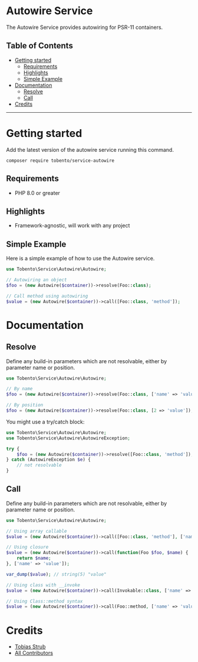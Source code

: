 # Autowire Service

The Autowire Service provides autowiring for PSR-11 containers.

## Table of Contents

- [Getting started](#getting-started)
    - [Requirements](#requirements)
    - [Highlights](#highlights)
    - [Simple Example](#simple-example)
- [Documentation](#documentation)
    - [Resolve](#resolve)
    - [Call](#call)
- [Credits](#credits)
___

# Getting started

Add the latest version of the autowire service running this command.

```
composer require tobento/service-autowire
```

## Requirements

- PHP 8.0 or greater

## Highlights

- Framework-agnostic, will work with any project

## Simple Example

Here is a simple example of how to use the Autowire service.

```php
use Tobento\Service\Autowire\Autowire;

// Autowiring an object
$foo = (new Autowire($container))->resolve(Foo::class);

// Call method using autowiring
$value = (new Autowire($container))->call([Foo::class, 'method']);
```

# Documentation

## Resolve

Define any build-in parameters which are not resolvable, either by parameter name or position.

```php
use Tobento\Service\Autowire\Autowire;

// By name
$foo = (new Autowire($container))->resolve(Foo::class, ['name' => 'value']);

// By position
$foo = (new Autowire($container))->resolve(Foo::class, [2 => 'value']);
```

You might use a try/catch block:

```php
use Tobento\Service\Autowire\Autowire;
use Tobento\Service\Autowire\AutowireException;

try {
    $foo = (new Autowire($container))->resolve([Foo::class, 'method']);
} catch (AutowireException $e) {
    // not resolvable
}
```

## Call

Define any build-in parameters which are not resolvable, either by parameter name or position.

```php
use Tobento\Service\Autowire\Autowire;

// Using array callable
$value = (new Autowire($container))->call([Foo::class, 'method'], ['name' => 'value']);

// Using closure
$value = (new Autowire($container))->call(function(Foo $foo, $name) {
    return $name;
}, ['name' => 'value']);

var_dump($value); // string(5) "value"

// Using class with __invoke
$value = (new Autowire($container))->call(Invokable::class, ['name' => 'value']);

// Using Class::method syntax
$value = (new Autowire($container))->call(Foo::method, ['name' => 'value']);
```

# Credits

- [Tobias Strub](https://www.tobento.ch)
- [All Contributors](../../contributors)